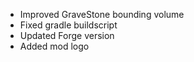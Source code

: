 - Improved GraveStone bounding volume
- Fixed gradle buildscript
- Updated Forge version
- Added mod logo